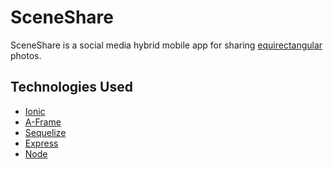 SceneShare
===================

SceneShare is a social media hybrid mobile app for sharing [equirectangular](https://en.wikipedia.org/wiki/Equirectangular_projection) photos.

## Technologies Used

- [Ionic](http://ionicframework.com/)
- [A-Frame](https://aframe.io/)
- [Sequelize](http://docs.sequelizejs.com/en/v3/)
- [Express](http://expressjs.com/)
- [Node](https://nodejs.org/en/)
